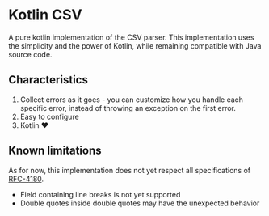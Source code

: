 # Kotlin CSV
A pure kotlin implementation of the CSV parser. This implementation uses the simplicity and the power of Kotlin, while remaining compatible with Java source code.

## Characteristics
1. Collect errors as it goes - you can customize how you handle each specific error, instead of throwing an exception on the first error.
2. Easy to configure
3. Kotlin :heart:


## Known limitations
As for now, this implementation does not yet respect all specifications of [RFC-4180](https://tools.ietf.org/html/rfc4180). 
- Field containing line breaks is not yet supported
- Double quotes inside double quotes may have the unexpected behavior